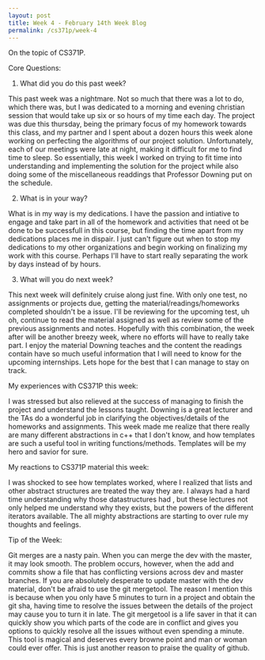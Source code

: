 ```yaml
---
layout: post
title: Week 4 - February 14th Week Blog
permalink: /cs371p/week-4
---
```


On the topic of CS371P.

Core Questions:

1. What did you do this past week?

This past week was a nightmare. Not so much that there was a lot to do, which there was, but I was dedicated to a morning and evening christian session that would take up six or so hours of my time each day. The project was due this thursday, being the primary focus of my homework towards this class, and my partner and I spent about a dozen hours this week alone working on perfecting the algorithms of our project solution. Unfortunately, each of our meetings were late at night, making it difficult for me to find time to sleep. So essentially, this week I worked on trying to fit time into understanding and implementing the solution for the project while also doing some of the miscellaneous readdings that Professor Downing put on the schedule.

2. What is in your way?

What is in my way is my dedications. I have the passion and intiative to engage and take part in all of the homework and activities that need ot be done to be successfull in this course, but finding the time apart from my dedications places me in dispair. I just can't figure out when to stop my dedications to my other organizations and begin working on finalizing my work with this course. Perhaps I'll have to start really separating the work by days instead of by hours.

3. What will you do next week?

This next week will definitely cruise along just fine. With only one test, no assignments or projects due, getting the material/readings/homeworks completed shouldn't be a issue. I'll be reviewing for the upcoming test, uh oh, continue to read the material assigned as well as review some of the previous assignments and notes. Hopefully with this combination, the week after will be another breezy week, where no efforts will have to really take part. I enjoy the material Downing teaches and the content the readings contain have so much useful information that I will need to know for the upcoming internships. Lets hope for the best that I can manage to stay on track.


My experiences with CS371P this week:

I was stressed but also relieved at the success of managing to finish the project and understand the lessons taught. Downing is a great lecturer and the TAs do a wonderful job in clarifying the objectives/details of the homeworks and assignments. This week made me realize that there really are many different abstractions in c++ that I don't know, and how templates are such a useful tool in writing functions/methods. Templates will be my hero and savior for sure. 

My reactions to CS371P material this week:

I was shocked to see how templates worked, where I realized that lists and other abstract structures are treated the way they are. I always had a hard time understanding why those datastructures had <type>, but these lectures not only helped me understand why they exists, but the powers of the different iterators available. The all mighty abstractions are starting to over rule my thoughts and feelings.

Tip of the Week:

Git merges are a nasty pain. When you can merge the dev with the master, it may look smooth. The problem occurs, however, when the add and commits show a file that has conflicting versions across dev and master branches. If you are absolutely desperate to update master with the dev material, don't be afraid to use the git mergetool. The reason I mention this is because when you only have 5 minutes to turn in a project and obtain the git sha, having time to resolve the issues between the details of the project may cause you to turn it in late. The git mergetool is a life saver in that it can quickly show you which parts of the code are in conflict and gives you options to quickly resolve all the issues without even spending a minute. This tool is magical and deserves every browne point and man or woman could ever offer. This is just another reason to praise the quality of github.



